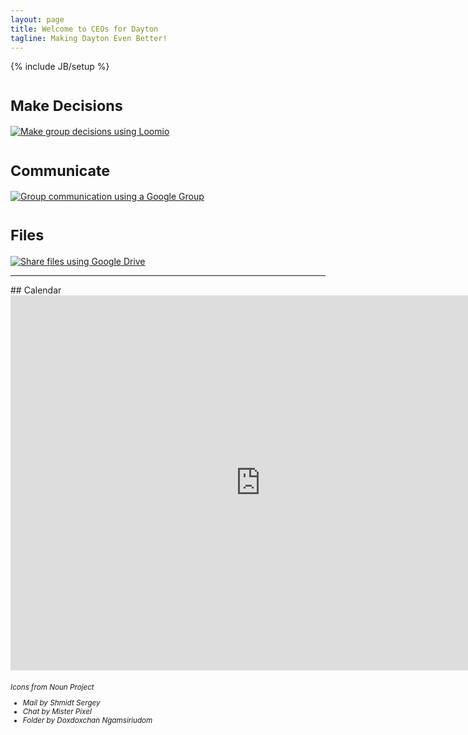 ```yaml
---
layout: page
title: Welcome to CEOs for Dayton
tagline: Making Dayton Even Better! 
---
```

{% include JB/setup %}

<div class="container">
  <div class="row">
    <div class="col-md-4">
      <h1><small>Make Decisions</small></h1> 
      <a href="https://www.loomio.org/g/pSmCEJgt/ceos-for-dayton"><img src="{{production_url}}/assets/images/icon_33013_200x200.png" alt="Make group decisions using Loomio" class="img-responsive"></img></a>
    </div>
    <div class="col-md-4">
     <h1><small>Communicate</small></h1>
     <a href="https://groups.google.com/forum/#!forum/ceos4dayton"><img src="{{production_url}}/assets/images/icon_9669_200x200.png" alt="Group communication using a Google Group" class="img-responsive"></img></a>

   </div>
   <div class="col-md-4">
    <h1><small>Files</small></h1>
    <a href="https://drive.google.com/a/fogmine.com/folderview?id=0BzpeAjdySNvSajNWZGd5U1dUeUk&usp=sharing"><img src="{{production_url}}/assets/images/icon_4567_200x200.png" alt="Share files using Google Drive" class="img-responsive"></img></a>
  </div>
</div>
</div>

<hr>
## Calendar
<div class="container">
  <iframe src="https://www.google.com/calendar/embed?src=3d1iho8iusa2dfqogr5o8ep36c%40group.calendar.google.com&ctz=America/New_York&amp;mode=AGENDA" style="border: 0" width="800" height="600" frameborder="0" scrolling="no"></iframe>
</div>

<h6>
<small>Icons from Noun Project
  <ul>
    <li>Mail by Shmidt Sergey</li>
    <li>Chat by Mister Pixel</li>
    <li>Folder by Doxdoxchan Ngamsiriudom</li>
  </ul>
</h6>
